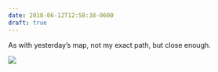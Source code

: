```yaml
---
date: 2018-06-12T12:58:38-0600
draft: true
---
```




As with yesterday’s map, not my exact path, but close enough.

![](/images/2018/1a75d585b0.jpg)



